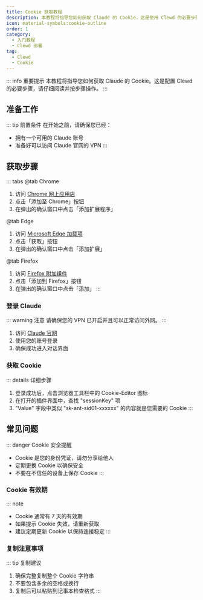 ```yaml
---
title: Cookie 获取教程
description: 本教程将指导您如何获取 Claude 的 Cookie，这是使用 Clewd 的必要步骤
icon: material-symbols:cookie-outline
order: 1
category:
  - 入门教程
  - Clewd 部署
tag:
  - Clewd
  - Cookie
---
```


::: info 重要提示
本教程将指导您如何获取 Claude 的 Cookie。这是配置 Clewd 的必要步骤，请仔细阅读并按步骤操作。
:::

## 准备工作

::: tip 前置条件
在开始之前，请确保您已经：

- 拥有一个可用的 Claude 账号
- 准备好可以访问 Claude 官网的 VPN
:::

## 获取步骤

::: tabs
@tab Chrome

1. 访问 [Chrome 网上应用店](https://chrome.google.com/webstore/detail/cookie-editor/hlkenndednhfkekhgcdicdfddnkalmdm)
2. 点击「添加至 Chrome」按钮
3. 在弹出的确认窗口中点击「添加扩展程序」

@tab Edge

1. 访问 [Microsoft Edge 加载项](https://microsoftedge.microsoft.com/addons/detail/cookieeditor/neaplmfkghagebokkhpjpoebhdledlfi)
2. 点击「获取」按钮
3. 在弹出的确认窗口中点击「添加扩展」

@tab Firefox

1. 访问 [Firefox 附加组件](https://addons.mozilla.org/zh-CN/firefox/addon/cookie-editor/)
2. 点击「添加到 Firefox」按钮
3. 在弹出的确认窗口中点击「添加」
:::

### 登录 Claude

::: warning 注意
请确保您的 VPN 已开启并且可以正常访问外网。
:::

1. 访问 [Claude 官网](https://claude.ai)
2. 使用您的账号登录
3. 确保成功进入对话界面

### 获取 Cookie

::: details 详细步骤
1. 登录成功后，点击浏览器工具栏中的 Cookie-Editor 图标
2. 在打开的插件界面中，查找 "sessionKey" 项
3. "Value" 字段中类似 "sk-ant-sid01-xxxxxx" 的内容就是您需要的 Cookie
:::

## 常见问题

::: danger Cookie 安全提醒
- Cookie 是您的身份凭证，请勿分享给他人
- 定期更换 Cookie 以确保安全
- 不要在不信任的设备上保存 Cookie
:::

### Cookie 有效期

::: note
- Cookie 通常有 7 天的有效期
- 如果提示 Cookie 失效，请重新获取
- 建议定期更新 Cookie 以保持连接稳定
:::

### 复制注意事项

::: tip 复制建议
1. 确保完整复制整个 Cookie 字符串
2. 不要包含多余的空格或换行
3. 复制后可以粘贴到记事本检查格式
:::
